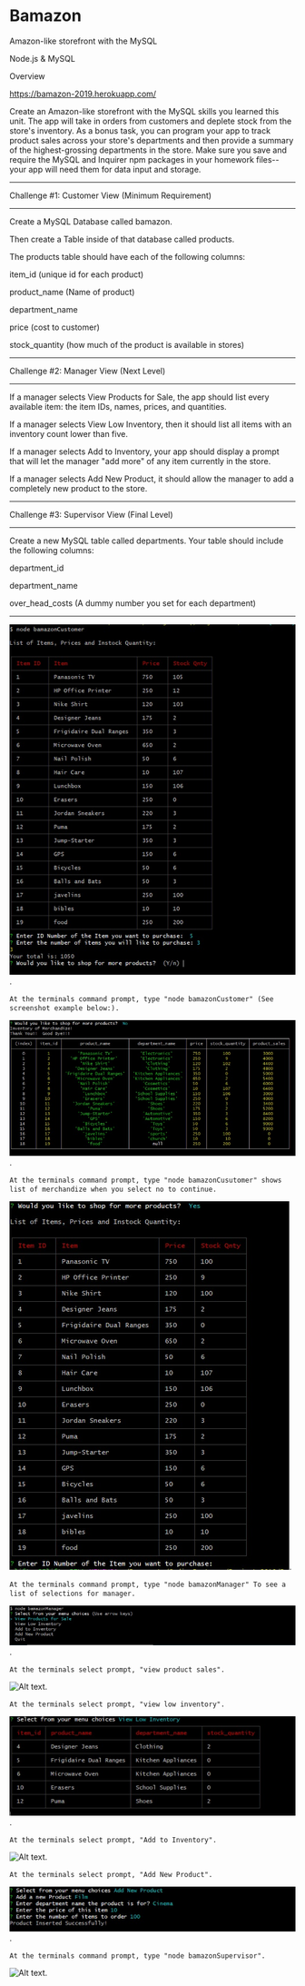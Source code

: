 # Bamazon
Amazon-like storefront with the MySQL

Node.js & MySQL

Overview

https://bamazon-2019.herokuapp.com/

Create an Amazon-like storefront with the MySQL skills you learned this unit. The app will take in orders from customers and deplete stock from the store's inventory. As a bonus task, you can program your app to track product sales across your store's departments and then provide a summary of the highest-grossing departments in the store.
Make sure you save and require the MySQL and Inquirer npm packages in your homework files--your app will need them for data input and storage.
__________________________________________________

Challenge #1: Customer View (Minimum Requirement)
__________________________________________________
Create a MySQL Database called bamazon.

Then create a Table inside of that database called products.

The products table should have each of the following columns:

item_id (unique id for each product)

product_name (Name of product)

department_name

price (cost to customer)

stock_quantity (how much of the product is available in stores)


__________________________________________________

Challenge #2: Manager View (Next Level)
__________________________________________________
If a manager selects View Products for Sale, the app should list every available item: the item IDs, names, prices, and quantities.

If a manager selects View Low Inventory, then it should list all items with an inventory count lower than five.

If a manager selects Add to Inventory, your app should display a prompt that will let the manager "add more" of any item currently in the store.

If a manager selects Add New Product, it should allow the manager to add a completely new product to the store.

__________________________________________________

Challenge #3: Supervisor View (Final Level)
__________________________________________________
Create a new MySQL table called departments. Your table should include the following columns:

department_id

department_name

over_head_costs (A dummy number you set for each department)
__________________________________________________

![Alt text](./img/bamazoncustomer1.jpg?raw=true).
```
At the terminals command prompt, type "node bamazonCustomer" (See screenshot example below:).
```
![Alt text](./img/bamazonCustomer2.jpg?raw=true).
```
At the terminals command prompt, type "node bamazonCusutomer" shows list of merchandize when you select no to continue.
```
![Alt text](./img/bamazoncustomer3.jpg?raw=true).
```
At the terminals command prompt, type "node bamazonManager" To see a list of selections for manager.
``` 
![Alt text](./img/bamazonManager1.jpg?raw=true).
```
At the terminals select prompt, "view product sales".
```
![Alt text](./img/bamazonmanger2.jpg?raw=true).
```
At the terminals select prompt, "view low inventory".
```
![Alt text](./img/bamazonManager3.jpg?raw=true).
```
At the terminals select prompt, "Add to Inventory".
```
![Alt text](./img/bamazonmanger4.jpg?raw=true).
```
At the terminals select prompt, "Add New Product". 
```
![Alt text](./img/bamazonManager5.jpg?raw=true).
```
At the terminals command prompt, type "node bamazonSupervisor".
```
![Alt text](./img/bamazonSupervisor1.jpg?raw=true).
